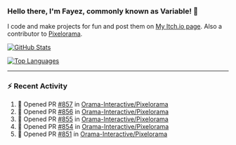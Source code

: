 ### Hello there, I'm Fayez, commonly known as Variable! 👋
I code and make projects for fun and post them on [My Itch.io page](https://variable-industries.itch.io/). Also a contributor to [Pixelorama](https://github.com/Orama-Interactive/Pixelorama).

[![GitHub Stats](https://github-readme-stats.vercel.app/api/?username=Variable-ind&show_icons=true&theme=merko)](https://github.com/anuraghazra/github-readme-stats)

[![Top Languages](https://github-readme-stats.vercel.app/api/top-langs/?username=Variable-ind&layout=compact&theme=merko)](https://github.com/anuraghazra/github-readme-stats)

---

### :zap: Recent Activity

<!--START_SECTION:activity-->
1. 💪 Opened PR [#857](https://github.com/Orama-Interactive/Pixelorama/pull/857) in [Orama-Interactive/Pixelorama](https://github.com/Orama-Interactive/Pixelorama)
2. 💪 Opened PR [#856](https://github.com/Orama-Interactive/Pixelorama/pull/856) in [Orama-Interactive/Pixelorama](https://github.com/Orama-Interactive/Pixelorama)
3. 💪 Opened PR [#855](https://github.com/Orama-Interactive/Pixelorama/pull/855) in [Orama-Interactive/Pixelorama](https://github.com/Orama-Interactive/Pixelorama)
4. 💪 Opened PR [#854](https://github.com/Orama-Interactive/Pixelorama/pull/854) in [Orama-Interactive/Pixelorama](https://github.com/Orama-Interactive/Pixelorama)
5. 💪 Opened PR [#851](https://github.com/Orama-Interactive/Pixelorama/pull/851) in [Orama-Interactive/Pixelorama](https://github.com/Orama-Interactive/Pixelorama)
<!--END_SECTION:activity-->

<!--
**Variable-ind/Variable-ind** is a ✨ _special_ ✨ repository because its `README.md` (this file) appears on your GitHub profile.

Here are some ideas to get you started:
- 🌱 I’m currently studying at ...
- 🔭 I’m currently working on ...
- 👯 I’m looking to collaborate on ...
- 🤔 I’m looking for help with ...
- 💬 Ask me about ...
- 📫 How to reach me: ...
- ⚡ Fun fact: ...
-->
